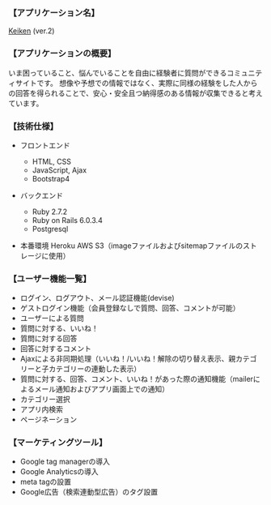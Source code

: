 ### 【アプリケーション名】  
[Keiken](https://www.keiken.info/) (ver.2)  


### 【アプリケーションの概要】
いま困っていること、悩んでいることを自由に経験者に質問ができるコミュニティサイトです。
想像や予想での情報ではなく、実際に同様の経験をした人からの回答を得られることで、安心・安全且つ納得感のある情報が収集できると考えています。

### 【技術仕様】

- フロントエンド
  - HTML, CSS
  - JavaScript, Ajax
  - Bootstrap4

- バックエンド
  - Ruby 2.7.2
  - Ruby on Rails 6.0.3.4
  - Postgresql

- 本番環境
Heroku
AWS S3（imageファイルおよびsitemapファイルのストレージに使用）

### 【ユーザー機能一覧】
- ログイン、ログアウト、メール認証機能(devise)
- ゲストログイン機能（会員登録なしで質問、回答、コメントが可能）
- ユーザーによる質問
- 質問に対する、いいね！
- 質問に対する回答
- 回答に対するコメント
- Ajaxによる非同期処理（いいね！/いいね！解除の切り替え表示、親カテゴリーと子カテゴリーの連動した表示）
- 質問に対する、回答、コメント、いいね！があった際の通知機能（mailerによるメール通知およびアプリ画面上での通知）
- カテゴリー選択
- アプリ内検索
- ページネーション

### 【マーケティングツール】
- Google tag managerの導入
- Google Analyticsの導入
- meta tagの設置
- Google広告（検索連動型広告）のタグ設置
